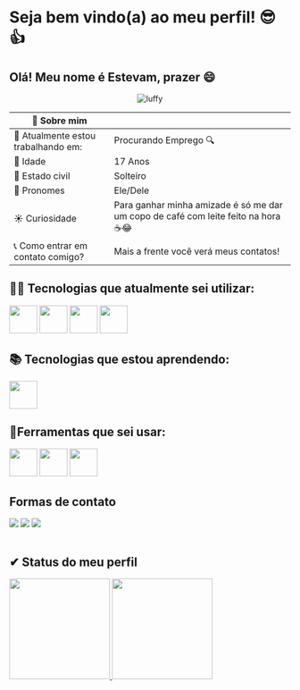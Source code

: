 
<h1>Seja bem vindo(a) ao meu perfil! 😎👍</h1>
<h2>Olá! Meu nome é Estevam, prazer 😄</h2>

<div align="center">
          
![luffy](https://user-images.githubusercontent.com/122125357/226228331-5c3b49d2-5595-4215-b5ec-3dd0d281cedc.gif)
          
</div>
          
|📝 Sobre mim|  |
|----------|---------------|
|💼 Atualmente estou trabalhando em: | Procurando Emprego 🔍|
|🎈 Idade| 17 Anos|
|💍 Estado civil| Solteiro |
|💭 Pronomes | Ele/Dele|
|☀ Curiosidade| Para ganhar minha amizade é só me dar um copo de café com leite feito na hora ☕😂|
|📞 Como entrar em contato comigo?| Mais a frente você verá meus contatos!|

<h2> 👩‍💻 Tecnologias que atualmente sei utilizar: </h2>

<img src="https://cdn.jsdelivr.net/gh/devicons/devicon/icons/javascript/javascript-original.svg" width="50" heigth="50"/> <img src="https://cdn.jsdelivr.net/gh/devicons/devicon/icons/html5/html5-original-wordmark.svg" width="50" heigth="50"/> <img src="https://cdn.jsdelivr.net/gh/devicons/devicon/icons/css3/css3-original-wordmark.svg" width="50" heigth="50"/> <img src="https://cdn.jsdelivr.net/gh/devicons/devicon/icons/git/git-original.svg" width="50" heigth="50"/>

<h2> 📚 Tecnologias que estou aprendendo: </h2>

<img src="https://cdn.jsdelivr.net/gh/devicons/devicon/icons/python/python-original.svg" width="50" heigth="50"/>

<h2> 🔧Ferramentas que sei usar: </h2>

<img src="https://cdn.jsdelivr.net/gh/devicons/devicon/icons/github/github-original.svg" width="50" heigth="50" /> <img src="https://cdn.jsdelivr.net/gh/devicons/devicon/icons/vscode/vscode-original.svg" width="50" heigth="50"/> <img src="https://cdn.jsdelivr.net/gh/devicons/devicon/icons/figma/figma-original.svg" width="50" heigth="50"/>

<h2> Formas de contato </h2>
<a href = "mailto:estevamrainerdev@gmail.com"><img src="https://img.shields.io/badge/Gmail-D14836?style=for-the-badge&logo=gmail&logoColor=white" target="_blank"></a>
<a href="https://www.linkedin.com/in/estevam-lopes-258226261" target="_blank"><img src="https://img.shields.io/badge/-LinkedIn-%230077B5?style=for-the-badge&logo=linkedin&logoColor=white" target="_blank"></a> <a href="https://instagram.com/estevam_rainer/" target="_blank"><img src="https://img.shields.io/badge/-Instagram-%23E4405F?style=for-the-badge&logo=instagram&logoColor=white" target="_blank"></a>
<br><br>

<h2> ✔ Status do meu perfil </h2>
<div>
<a href="https://github.com/EstevamRainer">
<img height="180em" src="https://github-readme-stats.vercel.app/api/top-langs/?username=EstevamRainer&layout=compact&langs_count=7&theme=dracula"/>
<img height="180em" src="https://github-readme-stats.vercel.app/api?username=EstevamRainer&show_icons=true&theme=dracula&include_all_commits=true&count_private=true"/>
</div><br><br>
          
